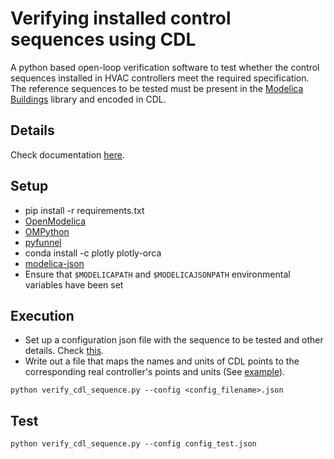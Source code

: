 # Verifying installed control sequences using CDL

A python based open-loop verification software to test whether the control sequences installed in HVAC controllers meet the required specification.
The reference sequences to be tested must be present in the [Modelica Buildings](https://github.com/lbl-srg/modelica-buildings/) library and encoded in CDL.

## Details

Check documentation [here](obc.lbl.gov/specification/verification.html).

## Setup

* pip install -r requirements.txt
* [OpenModelica](https://www.openmodelica.org/download/download-linux)
* [OMPython](https://github.com/OpenModelica/OMPython)
* [pyfunnel](https://github.com/lbl-srg/funnel/)
* conda install -c plotly plotly-orca
* [modelica-json](https://github.com/lbl-srg/modelica-json)
* Ensure that `$MODELICAPATH` and `$MODELICAJSONPATH` environmental variables have been set

## Execution

* Set up a configuration json file with the sequence to be tested and other details. Check [this](http://obc.lbl.gov/specification/verification.html#sec-ver-spe-tes-set).
* Write out a file that maps the names and units of CDL points to the corresponding real controller's points and units (See [example](http://obc.lbl.gov/specification/verification.html#ver-poi-map)).

```python verify_cdl_sequence.py --config <config_filename>.json```

## Test

```python verify_cdl_sequence.py --config config_test.json```